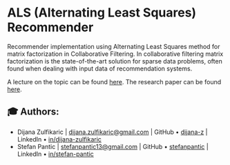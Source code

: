 # ALS (Alternating Least Squares) Recommender
Recommender implementation using Alternating Least Squares method for matrix factorization in Collaborative Filtering.
In collaborative filtering matrix factorization is the state-of-the-art solution for sparse data problems, often found 
when dealing with input data of recommendation systems.


A lecture on the topic can be found [here](http://stanford.edu/~rezab/classes/cme323/S15/notes/lec14.pdf).
The research paper can be found [here](http://yifanhu.net/PUB/cf.pdf).
## :mortar_board: Authors:
* Dijana Zulfikaric | dijana.zulfikaric@gmail.com | GitHub &bull; [dijana-z](https://github.com/dijana-z) | LinkedIn &bull; [in/dijana-zulfikaric](https://www.linkedin.com/in/dijana-zulfikaric/)
* Stefan Pantic | stefanpantic13@gmail.com | GitHub &bull; [stefanpantic](https://github.com/stefanpantic) | LinkedIn &bull; [in/stefan-pantic](https://www.linkedin.com/in/stefan-pantic/)

